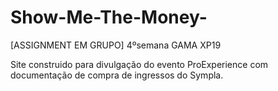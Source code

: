 # Show-Me-The-Money-
[ASSIGNMENT EM GRUPO] 4ºsemana GAMA XP19

Site construido para divulgação do evento  ProExperience com  documentação de compra de ingressos do Sympla.
